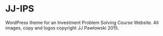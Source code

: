 # JJ-IPS
WordPress theme for an Investment Problem Solving Course Website.
All images, copy and logos copyright JJ Pawlowski 2015.
